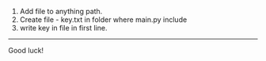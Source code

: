 1. Add file to anything path.
2. Create file - key.txt in folder where main.py include
3. write key in file in first line.
------
Good luck!
